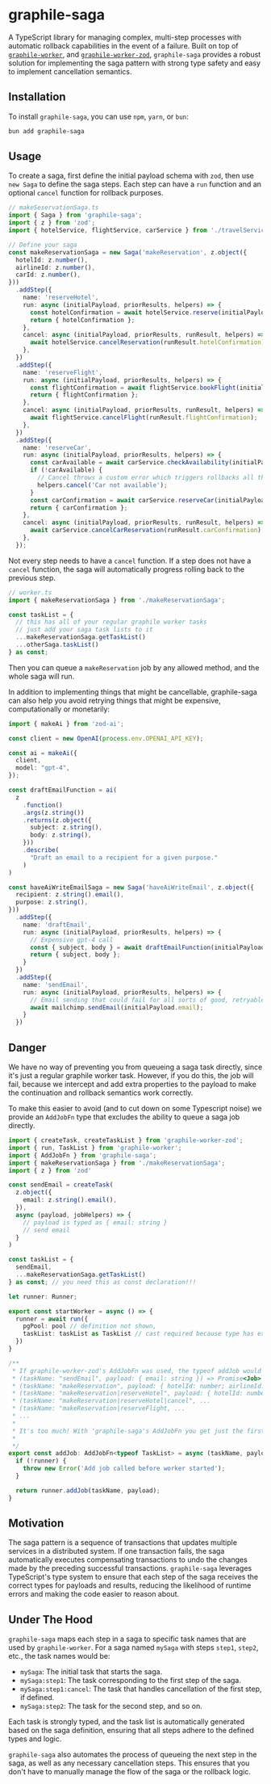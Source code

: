 # graphile-saga

A TypeScript library for managing complex, multi-step processes with automatic rollback capabilities in the event of a failure.
Built on top of [`graphile-worker`](https://github.com/graphile/worker), and
[`graphile-worker-zod`](https://github.com/ben-pr-p/graphile-worker-zod), 
`graphile-saga` provides a robust solution for implementing the saga pattern with strong type safety and 
easy to implement cancellation semantics.

## Installation

To install `graphile-saga`, you can use `npm`, `yarn`, or `bun`:

```bash
bun add graphile-saga
```

## Usage

To create a saga, first define the initial payload schema with `zod`, then use `new Saga` to define the saga steps. Each step can have a `run` function and an optional `cancel` function for rollback purposes.

```typescript
// makeSeservationSaga.ts
import { Saga } from 'graphile-saga';
import { z } from 'zod';
import { hotelService, flightService, carService } from './travelServices';

// Define your saga
const makeReservationSaga = new Saga('makeReservation', z.object({
  hotelId: z.number(),
  airlineId: z.number(),
  carId: z.number(),
}))
  .addStep({
    name: 'reserveHotel',
    run: async (initialPayload, priorResults, helpers) => {
      const hotelConfirmation = await hotelService.reserve(initialPayload.hotelId);
      return { hotelConfirmation };
    },
    cancel: async (initialPayload, priorResults, runResult, helpers) => {
      await hotelService.cancelReservation(runResult.hotelConfirmation);
    },
  })
  .addStep({
    name: 'reserveFlight',
    run: async (initialPayload, priorResults, helpers) => {
      const flightConfirmation = await flightService.bookFlight(initialPayload.airlineId);
      return { flightConfirmation };
    },
    cancel: async (initialPayload, priorResults, runResult, helpers) => {
      await flightService.cancelFlight(runResult.flightConfirmation);
    },
  })
  .addStep({
    name: 'reserveCar',
    run: async (initialPayload, priorResults, helpers) => {
      const carAvailable = await carService.checkAvailability(initialPayload.carId);
      if (!carAvailable) {
        // Cancel throws a custom error which triggers rollbacks all the way up
        helpers.cancel('Car not available');
      }
      const carConfirmation = await carService.reserveCar(initialPayload.carId);
      return { carConfirmation };
    },
    cancel: async (initialPayload, priorResults, runResult, helpers) => {
      await carService.cancelCarReservation(runResult.carConfirmation);
    },
  });
```

Not every step needs to have a `cancel` function. If a step does not have a `cancel` function, the saga will automatically progress
rolling back to the previous step.

```typescript
// worker.ts
import { makeReservationSaga } from './makeReservationSaga';

const taskList = {
  // this has all of your regular graphile worker tasks
  // just add your saga task lists to it
  ...makeReservationSaga.getTaskList()
  ...otherSaga.taskList()
} as const;
```

Then you can queue a `makeReservation` job by any allowed method, and the whole saga will run.

In addition to implementing things that might be cancellable, graphile-saga can also help you avoid retrying things that
might be expensive, computationally or monetarily:
```typescript
import { makeAi } from 'zod-ai';

const client = new OpenAI(process.env.OPENAI_API_KEY);

const ai = makeAi({
  client,
  model: "gpt-4",
});

const draftEmailFunction = ai(
  z
    .function()
    .args(z.string())
    .returns(z.object({
      subject: z.string(),
      body: z.string(),
    }))
    .describe(
      "Draft an email to a recipient for a given purpose."
    )
)

const haveAiWriteEmailSaga = new Saga('haveAiWriteEmail', z.object({
  recipient: z.string().email(),
  purpose: z.string(),
}))
  .addStep({
    name: 'draftEmail',
    run: async (initialPayload, priorResults, helpers) => {
      // Expensive gpt-4 call
      const { subject, body } = await draftEmailFunction(initialPayload.purpose);
      return { subject, body };
    }
  })
  .addStep({
    name: 'sendEmail',
    run: async (initialPayload, priorResults, helpers) => {
      // Email sending that could fail for all sorts of good, retryable reasons
      await mailchimp.sendEmail(initialPayload.email);
    }
  })
```

## Danger

We have no way of preventing you from queueing a saga task directly, since it's just a regular graphile worker task.
However, if you do this, the job will fail, because we intercept and add extra properties to the payload 
to make the continuation and rollback semantics work correctly.

To make this easier to avoid (and to cut down on some Typescript noise) we provide an `AddJobFn` type that excludes the
ability to queue a saga job directly.

```typescript
import { createTask, createTaskList } from 'graphile-worker-zod';
import { run, TaskList } from 'graphile-worker';
import { AddJobFn } from 'graphile-saga';
import { makeReservationSaga } from './makeReservationSaga';
import { z } from 'zod'

const sendEmail = createTask(
  z.object({
    email: z.string().email(),
  }),
  async (payload, jobHelpers) => {
    // payload is typed as { email: string }
    // send email
  }
)

const taskList = {
  sendEmail,
  ...makeReservationSaga.getTaskList()
} as const; // you need this as const declaration!!!

let runner: Runner;

export const startWorker = async () => {
  runner = await run({
    pgPool: pool // definition not shown,
    taskList: taskList as TaskList // cast required because type has extra info graphile-worker doesn't want
  })
}

/**
 * If graphile-worker-zod's AddJobFn was used, the typeof addJob would be:
 * (taskName: "sendEmail", payload: { email: string }) => Promise<Job>
 * (taskName: "makeReservation", payload: { hotelId: number; airlineId: number; carId: number; }) => Promise<Job>
 * (taskName: "makeReservation|reserveHotel", payload: { hotelId: number; airlineId: number; carId: number; }) => Promise<Job>
 * (taskName: "makeReservation|reserveHotel|cancel", ...
 * (taskName: "makeReservation|reserveFlight, ...
 * ...
 * 
 * It's too much! With 'graphile-saga's AddJobFn you get just the first two.
 * 
 */
export const addJob: AddJobFn<typeof TaskList> = async (taskName, payload) => {
  if (!runner) {
    throw new Error('Add job called before worker started');
  }

  return runner.addJob(taskName, payload);
}
```

## Motivation

The saga pattern is a sequence of transactions that updates multiple services in a distributed system. If one transaction fails, the saga automatically executes compensating transactions to undo the changes made by the preceding successful transactions. `graphile-saga` leverages TypeScript's type system to ensure that each step of the saga receives the correct types for payloads and results, reducing the likelihood of runtime errors and making the code easier to reason about.

## Under The Hood

`graphile-saga` maps each step in a saga to specific task names that are used by `graphile-worker`. For a saga named `mySaga` with steps `step1`, `step2`, etc., the task names would be:

- `mySaga`: The initial task that starts the saga.
- `mySaga:step1`: The task corresponding to the first step of the saga.
- `mySaga:step1:cancel`: The task that handles cancellation of the first step, if defined.
- `mySaga:step2`: The task for the second step, and so on.

Each task is strongly typed, and the task list is automatically generated based on the saga definition, ensuring that all steps adhere to the defined types and logic.

`graphile-saga` also automates the process of queueing the next step in the saga, as well as any necessary cancellation steps. This ensures that you don't have to manually manage the flow of the saga or the rollback logic.

